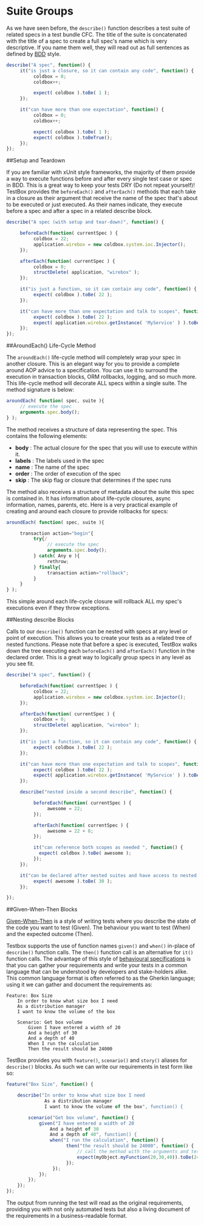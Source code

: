 # Suite Groups

As we have seen before, the `describe()` function describes a test suite of related specs in a test bundle CFC. The title of the suite is concatenated with the title of a spec to create a full spec's name which is very descriptive. If you name them well, they will read out as full sentences as defined by [BDD](http://en.wikipedia.org/wiki/Behavior-driven_development) style.

```javascript
describe("A spec", function() {
     it("is just a closure, so it can contain any code", function() {
          coldbox = 0;
          coldbox++;

          expect( coldbox ).toBe( 1 );
     });

     it("can have more than one expectation", function() {
          coldbox = 0;
          coldbox++;

          expect( coldbox ).toBe( 1 );
          expect( coldbox ).toBeTrue();
     });
});
```

##Setup and Teardown

If you are familiar with xUnit style frameworks, the majority of them provide a way to execute functions before and after every single test case or spec in BDD. This is a great way to keep your tests DRY (Do not repeat yourself)! TestBox provides the `beforeEach()` and `afterEach()` methods that each take in a closure as their argument that receive the name of the spec that's about to be executed or just executed. As their names indicate, they execute before a spec and after a spec in a related describe block.

```javascript
describe("A spec (with setup and tear-down)", function() {

     beforeEach(function( currentSpec ) {
          coldbox = 22;
          application.wirebox = new coldbox.system.ioc.Injector();
     });

     afterEach(function( currentSpec ) {
          coldbox = 0;
          structDelete( application, "wirebox" );
     });

     it("is just a function, so it can contain any code", function() {
          expect( coldbox ).toBe( 22 );
     });

     it("can have more than one expectation and talk to scopes", function() {
          expect( coldbox ).toBe( 22 );
          expect( application.wirebox.getInstance( 'MyService' ) ).toBeComponent();
     });
});
```

##AroundEach() Life-Cycle Method

The `aroundEach()` life-cycle method will completely wrap your spec in another closure. This is an elegant way for you to provide a complete around AOP advice to a specification. You can use it to surround the execution in transaction blocks, ORM rollbacks, logging, and so much more. This life-cycle method will decorate ALL specs within a single suite. The method signature is below:

```javascript
aroundEach( function( spec, suite ){
     // execute the spec
     arguments.spec.body();
} );
```

The method receives a structure of data representing the spec. This contains the following elements:

* **body** : The actual closure for the spec that you will use to execute within it.
* **labels** : The labels used in the spec
* **name** : The name of the spec
* **order** : The order of execution of the spec
* **skip** : The skip flag or closure that determines if the spec runs

The method also receives a structure of metadata about the suite this spec is contained in. It has information about life-cycle closures, async information, names, parents, etc. Here is a very practical example of creating and around each closure to provide rollbacks for specs:

```javascript
aroundEach( function( spec, suite ){

     transaction action="begin"{
          try{/
               // execute the spec
               arguments.spec.body();
          } catch( Any e ){
               rethrow;
          } finally{
               transaction action="rollback";
          }
     }
} );
```

This simple around each life-cycle closure will rollback ALL my spec's executions even if they throw exceptions.

##Nesting describe Blocks

Calls to our `describe()` function can be nested with specs at any level or point of execution. This allows you to create your tests as a related tree of nested functions. Please note that before a spec is executed, TestBox walks down the tree executing each `beforeEach()` and `afterEach()` function in the declared order. This is a great way to logically group specs in any level as you see fit.

```javascript
describe("A spec", function() {

     beforeEach(function( currentSpec ) {
          coldbox = 22;
          application.wirebox = new coldbox.system.ioc.Injector();
     });

     afterEach(function( currentSpec ) {
          coldbox = 0;
          structDelete( application, "wirebox" );
     });

     it("is just a function, so it can contain any code", function() {
          expect( coldbox ).toBe( 22 );
     });

     it("can have more than one expectation and talk to scopes", function() {
          expect( coldbox ).toBe( 22 );
          expect( application.wirebox.getInstance( 'MyService' ) ).toBeComponent();
     });

     describe("nested inside a second describe", function() {

          beforeEach(function( currentSpec ) {
               awesome = 22;
          });

          afterEach(function( currentSpec ) {
               awesome = 22 + 8;
          });

          it("can reference both scopes as needed ", function() {
            expect( coldbox ).toBe( awesome );
          });
     });

     it("can be declared after nested suites and have access to nested variables", function() {
          expect( awesome ).toBe( 30 );
     });

});
```

##Given-When-Then Blocks

[Given-When-Then](http://martinfowler.com/bliki/GivenWhenThen.html) is a style of writing tests where you describe the state of the code you want to test (Given). The behaviour you want to test (When) and the expected outcome (Then).

Testbox supports the use of function names `given()` and `when()` in-place of `describe()` function calls. The `then()` function call is an alternative for `it()` function calls. The advantage of this style of [behavioural specifications](https://en.wikipedia.org/wiki/Behavior-driven_development#Behavioural_specifications) is that you can gather your requirements and write your tests in a common language that can be understood by developers and stake-holders alike. This common language format is often referred to as the Gherkin language; using it we can gather and document the requirements as: 

```
Feature: Box Size
    In order to know what size box I need
    As a distribution manager
    I want to know the volume of the box

    Scenario: Get box volume
        Given I have entered a width of 20
        And a height of 30
        And a depth of 40
        When I run the calculation
        Then the result should be 24000
```

TestBox provides you with `feature()`, `scenario()` and `story()` aliases for `describe()` blocks. As such we can write our requirements in test form like so:

```javascript
feature("Box Size", function() {

    describe("In order to know what size box I need
              As a distribution manager
              I want to know the volume of the box", function() {

        scenario("Get box volume", function() {
            given("I have entered a width of 20
                And a height of 30
                And a depth of 40", function() {
                when("I run the calculation", function() {
		              then("the result should be 24000", function() {
		                  // call the method with the arguments and test the outcome
		                  expect(myObject.myFunction(20,30,40)).toBe(24000);
		              });
	             });
            });
        });
    });
});
```

The output from running the test will read as the original requirements, providing you with not only automated tests but also a living document of the requirements in a business-readable format.

